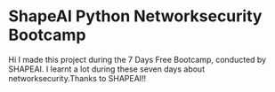 # ShapeAI Python Networksecurity Bootcamp
Hi I made this project during the 7 Days Free Bootcamp, conducted by SHAPEAI.
I learnt a lot during these seven days about networksecurity.Thanks to SHAPEAI!!

